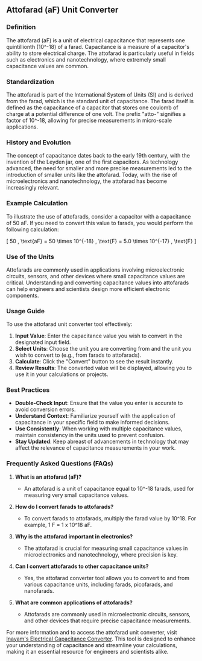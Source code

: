 ## Attofarad (aF) Unit Converter

### Definition
The attofarad (aF) is a unit of electrical capacitance that represents one quintillionth (10^-18) of a farad. Capacitance is a measure of a capacitor's ability to store electrical charge. The attofarad is particularly useful in fields such as electronics and nanotechnology, where extremely small capacitance values are common.

### Standardization
The attofarad is part of the International System of Units (SI) and is derived from the farad, which is the standard unit of capacitance. The farad itself is defined as the capacitance of a capacitor that stores one coulomb of charge at a potential difference of one volt. The prefix "atto-" signifies a factor of 10^-18, allowing for precise measurements in micro-scale applications.

### History and Evolution
The concept of capacitance dates back to the early 19th century, with the invention of the Leyden jar, one of the first capacitors. As technology advanced, the need for smaller and more precise measurements led to the introduction of smaller units like the attofarad. Today, with the rise of microelectronics and nanotechnology, the attofarad has become increasingly relevant.

### Example Calculation
To illustrate the use of attofarads, consider a capacitor with a capacitance of 50 aF. If you need to convert this value to farads, you would perform the following calculation:

\[ 
50 \, \text{aF} = 50 \times 10^{-18} \, \text{F} = 5.0 \times 10^{-17} \, \text{F} 
\]

### Use of the Units
Attofarads are commonly used in applications involving microelectronic circuits, sensors, and other devices where small capacitance values are critical. Understanding and converting capacitance values into attofarads can help engineers and scientists design more efficient electronic components.

### Usage Guide
To use the attofarad unit converter tool effectively:
1. **Input Value**: Enter the capacitance value you wish to convert in the designated input field.
2. **Select Units**: Choose the unit you are converting from and the unit you wish to convert to (e.g., from farads to attofarads).
3. **Calculate**: Click the "Convert" button to see the result instantly.
4. **Review Results**: The converted value will be displayed, allowing you to use it in your calculations or projects.

### Best Practices
- **Double-Check Input**: Ensure that the value you enter is accurate to avoid conversion errors.
- **Understand Context**: Familiarize yourself with the application of capacitance in your specific field to make informed decisions.
- **Use Consistently**: When working with multiple capacitance values, maintain consistency in the units used to prevent confusion.
- **Stay Updated**: Keep abreast of advancements in technology that may affect the relevance of capacitance measurements in your work.

### Frequently Asked Questions (FAQs)

1. **What is an attofarad (aF)?**
   - An attofarad is a unit of capacitance equal to 10^-18 farads, used for measuring very small capacitance values.

2. **How do I convert farads to attofarads?**
   - To convert farads to attofarads, multiply the farad value by 10^18. For example, 1 F = 1 x 10^18 aF.

3. **Why is the attofarad important in electronics?**
   - The attofarad is crucial for measuring small capacitance values in microelectronics and nanotechnology, where precision is key.

4. **Can I convert attofarads to other capacitance units?**
   - Yes, the attofarad converter tool allows you to convert to and from various capacitance units, including farads, picofarads, and nanofarads.

5. **What are common applications of attofarads?**
   - Attofarads are commonly used in microelectronic circuits, sensors, and other devices that require precise capacitance measurements.

For more information and to access the attofarad unit converter, visit [Inayam's Electrical Capacitance Converter](https://www.inayam.co/unit-converter/electrical_capacitance). This tool is designed to enhance your understanding of capacitance and streamline your calculations, making it an essential resource for engineers and scientists alike.